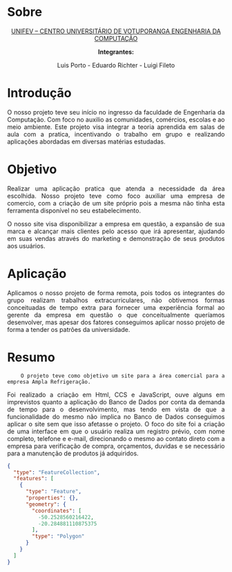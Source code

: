 # Sobre
<div class="about" align="center">
<a class="unifev" href="https://www.unifev.edu.br/" title="Unifev">UNIFEV – CENTRO UNIVERSITÁRIO DE VOTUPORANGA ENGENHARIA DA COMPUTAÇÃO</a>
  
<strong>Integrantes:</strong>
  
Luis Porto - Eduardo Richter - Luigi Fileto

</div>
<div class="project" align="justify">

# Introdução
O nosso projeto teve seu início no ingresso da faculdade de Engenharia da Computação. Com foco no auxilio as comunidades, comércios, escolas e ao meio ambiente. Este projeto visa integrar a teoria aprendida em salas de aula com a pratica, incentivando o trabalho em grupo e realizando aplicações abordadas em diversas matérias estudadas.

# Objetivo
Realizar uma aplicação pratica que atenda a necessidade da área escolhida. Nosso projeto teve como foco auxiliar uma empresa de comercio, com a criação de um site próprio pois a mesma não tinha esta ferramenta disponível no seu estabelecimento.

O nosso site visa disponibilizar a empresa em questão, a expansão de sua marca e alcançar mais clientes pelo acesso que irá apresentar, ajudando em suas vendas através do marketing e demonstração de seus produtos aos usuários. 

# Aplicação
Aplicamos o nosso projeto de forma remota, pois todos os integrantes do grupo realizam trabalhos extracurriculares, não obtivemos formas conceituadas de tempo extra para fornecer uma experiência formal ao gerente da empresa em questão o que conceitualmente queríamos desenvolver, mas apesar dos fatores conseguimos aplicar nosso projeto de forma a tender os patrões da universidade.

# Resumo
		O projeto teve como objetivo um site para a área comercial para a empresa Ampla Refrigeração.
Foi realizado a criação em Html, CCS e JavaScript, ouve alguns em imprevistos quanto a aplicação do Banco de Dados por conta da demanda de tempo para o desenvolvimento, mas tendo em vista de que a funcionalidade do mesmo não implica no Banco de Dados conseguimos aplicar o site sem que isso afetasse o projeto.
O foco do site foi a criação de uma interface em que o usuário realiza um registro prévio, com nome completo, telefone e e-mail, direcionando o mesmo ao contato direto com a empresa para verificação de compra, orçamentos, duvidas e se necessário para a manutenção de produtos já adquiridos.
</div>

```geojson
{
  "type": "FeatureCollection",
  "features": [
    {
      "type": "Feature",
      "properties": {},
      "geometry": {
        "coordinates": [
          -50.2528560216422,
          -20.284881110875375
        ],
        "type": "Polygon"
      }
    }
  ]
}
